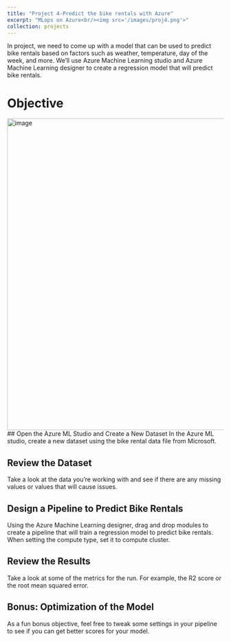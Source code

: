 ```yaml
---
title: "Project 4-Predict the bike rentals with Azure"
excerpt: "MLops on Azure<br/><img src='/images/proj4.png'>"
collection: projects
---
```


In project, we need to come up with a model that can be used to predict bike rentals based on factors such as weather, temperature, day of the week, and more. We’ll use Azure Machine Learning studio and Azure Machine Learning designer to create a regression model that will predict bike rentals.

# Objective
<img width="723" alt="image" src="https://user-images.githubusercontent.com/44923423/182752597-24327cb4-5927-4056-84e5-0d0ec28d373a.png">
## Open the Azure ML Studio and Create a New Dataset
In the Azure ML studio, create a new dataset using the bike rental data file from Microsoft.

## Review the Dataset
Take a look at the data you’re working with and see if there are any missing values or values that will cause issues.

## Design a Pipeline to Predict Bike Rentals

Using the Azure Machine Learning designer, drag and drop modules to create a pipeline that will train a regression model to predict bike rentals. When setting the compute type, set it to compute cluster.

## Review the Results

Take a look at some of the metrics for the run. For example, the R2 score or the root mean squared error.

## Bonus: Optimization of the Model

As a fun bonus objective, feel free to tweak some settings in your pipeline to see if you can get better scores for your model.




